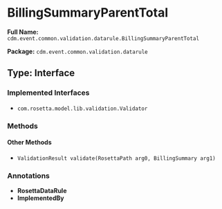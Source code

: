 # BillingSummaryParentTotal

**Full Name:** `cdm.event.common.validation.datarule.BillingSummaryParentTotal`

**Package:** `cdm.event.common.validation.datarule`

## Type: Interface

### Implemented Interfaces

- `com.rosetta.model.lib.validation.Validator`

### Methods

#### Other Methods

- `ValidationResult validate(RosettaPath arg0, BillingSummary arg1)`

### Annotations

- **RosettaDataRule**
- **ImplementedBy**

